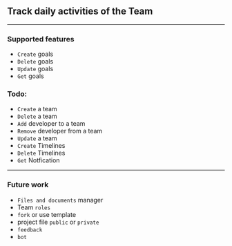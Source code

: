 ## Track daily activities of the Team

---

<!-- List of the features -->
### Supported features
-  `Create` goals
- `Delete` goals
- `Update` goals
- `Get` goals

### Todo:
- `Create` a team
- `Delete` a team
- `Add` developer to a team
- `Remove` developer from a team
- `Update` a team
- `Create` Timelines
- `Delete` Timelines
- `Get` Notfication

---
### Future work
- `Files and documents` manager
- Team `roles`
- `fork` or use template
- project file `public` or `private`
- `feedback`
- `bot`